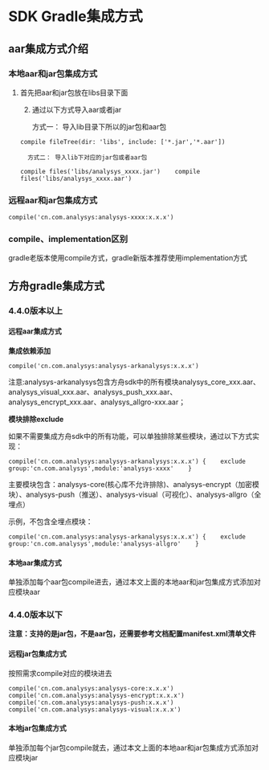 # SDK Gradle集成方式

## aar集成方式介绍

### 本地aar和jar包集成方式

1. 首先把aar和jar包放在libs目录下面

    2. 通过以下方式导入aar或者jar

         方式一： 导入lib目录下所以的jar包和aar包

   `compile fileTree(dir: 'libs', include: ['*.jar','*.aar'])`

         方式二： 导入lib下对应的jar包或者aar包

    `compile files('libs/analysys_xxxx.jar')   
    compile files('libs/analysys_xxxx.aar')`

### 远程aar和jar包集成方式

`compile('cn.com.analysys:analysys-xxxx:x.x.x')`

### compile、implementation区别

gradle老版本使用compile方式，gradle新版本推荐使用implementation方式

## 方舟gradle集成方式

### 4.4.0版本以上

#### **远程aar集成方式**

**集成依赖添加**

`compile('cn.com.analysys:analysys-arkanalysys:x.x.x')`

注意:analysys-arkanalysys包含方舟sdk中的所有模块analysys\_core\_xxx.aar、analysys\_visual\_xxx.aar、analysys\_push\_xxx.aar、analysys\_encrypt\_xxx.aar、analysys\_allgro-xxx.aar；

**模块排除exclude**

如果不需要集成方舟sdk中的所有功能，可以单独排除某些模块，通过以下方式实现：

`compile('cn.com.analysys:analysys-arkanalysys:x.x.x') {   
      exclude group:'cn.com.analysys',module:'analysys-xxxx'   
}`

主要模块包含：analysys-core\(核心库不允许排除\)、analysys-encrypt（加密模块）、analysys-push（推送）、analysys-visual（可视化）、analysys-allgro（全埋点）

示例，不包含全埋点模块：

`compile('cn.com.analysys:analysys-arkanalysys:x.x.x') {   
        exclude group:'cn.com.analysys',module:'analysys-allgro'   
}`

#### **本地aar集成方式**

单独添加每个aar包compile进去，通过本文上面的本地aar和jar包集成方式添加对应模块aar

### 4.4.0版本以下

**注意：支持的是jar包，不是aar包，还需要参考文档配置manifest.xml清单文件**

#### **远程jar包集成方式**

按照需求compile对应的模块进去 

`compile('cn.com.analysys:analysys-core:x.x.x')   
compile('cn.com.analysys:analysys-encrypt:x.x.x')   
compile('cn.com.analysys:analysys-push:x.x.x')   
compile('cn.com.analysys:analysys-visual:x.x.x')`

#### **本地jar包集成方式**

单独添加每个jar包compile就去，通过本文上面的本地aar和jar包集成方式添加对应模块jar

#### 

